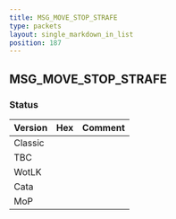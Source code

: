 ```yaml
---
title: MSG_MOVE_STOP_STRAFE
type: packets
layout: single_markdown_in_list
position: 187
---
```


## MSG_MOVE_STOP_STRAFE

### Status

Version    | Hex        | Comment
---------- | ---------- | ---------- 
Classic    |            |
TBC        |            |
WotLK      |            |
Cata       |            |
MoP        |            |